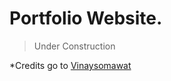 # Portfolio Website.


> Under Construction

*Credits go to [Vinaysomawat](https://github.com/vinaysomawat/vinaysomawat.github.io)
